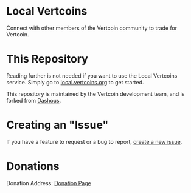 # Local Vertcoins
Connect with other members of the Vertcoin community to trade for Vertcoin.

# This Repository
Reading further is not needed if you want to use the Local Vertcoins service.
Simply go to [local.vertcoins.org](https://local.vertcoins.org) to get started.

This repository is maintained by the Vertcoin development team, and is forked from [Dashous](https://github.com/brettclanton001/Dashous).
# Creating an "Issue"

If you have a feature to request or a bug to report, [create a new issue](https://github.com/vertcoin/localvertcoins/issues/new).

# Donations

Donation Address: [Donation Page](https://local.vertcoin.org/donate)
